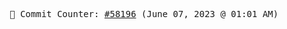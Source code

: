 <p align="center">
    <samp>
        📮 Commit Counter: <a href="https://github.com/Javascript-void0/Javascript-void0/commits/main">#58196</a> (June 07, 2023 @ 01:01 AM)
    </samp>
</p>